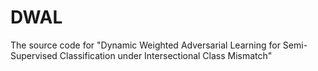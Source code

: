 # DWAL
The source code for "Dynamic Weighted Adversarial Learning for Semi-Supervised Classification under Intersectional Class Mismatch"
